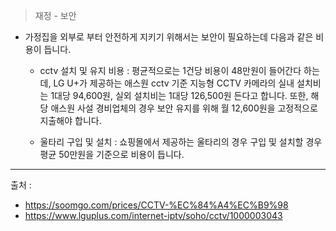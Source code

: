 > 재정 - 보안

- 가정집을 외부로 부터 안전하게 지키기 위해서는 보안이 필요하는데 다음과 같은 비용이 듭니다.
  - cctv 설치 및 유지 비용 : 
평균적으로는 1건당 비용이 48만원이 들어간다 하는데, 
LG U+가 제공하는 애스원 cctv 기준 지능형 CCTV 카메라의 실내 설치비는 1대당 94,600원, 실외 설치비는 1대당 126,500원 든다고 합니다.
또한, 해당 애스원 사설 경비업체의 경우 보안 유지를 위해 월 12,600원을 고정적으로 지출해야 합니다.

  - 울타리 구입 및 설치 : 쇼핑몰에서 제공하는 울타리의 경우 구입 및 설치할 경우 평균 50만원을 기준으로 비용이 듭니다. 



---
출처 : 
- https://soomgo.com/prices/CCTV-%EC%84%A4%EC%B9%98
- https://www.lguplus.com/internet-iptv/soho/cctv/1000003043
